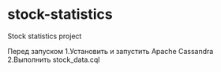# stock-statistics
Stock statistics project

Перед запуском 
1.Установить и запустить Apache Cassandra 
2.Выполнить stock_data.cql

